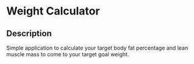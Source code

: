 # Weight Calculator

## Description
Simple application to calculate your target body fat percentage and lean muscle mass to come to your target goal weight.
